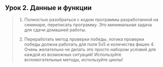 ## Урок 2. Данные и функции

> 1. Полностью разобраться с кодом программы разработанной на семинаре, переписать программу. Это минимальная задача для сдачи домашней работы.
>
> 2.  Переработать метод проверки победы, логика проверки победы должна работать для поля 5х5 и количества фишек 4. Очень желательно не делать это просто набором условий для каждой из возможных ситуаций! Используйте  вспомогательные методы, используйте циклы!

